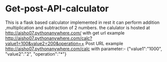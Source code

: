 # Get-post-API-calculator
This is a flask based calculator implemented in rest it can perform addition ,multiplication and subtraction of 2 numbers. the calulator is hosted at http://aisho07.pythonanywhere.com/
with get url example  http://aisho07.pythonanywhere.com/calc?value1=100&value2=200&operation=+ 
Post URL example http://aisho07.pythonanywhere.com/calc with parameter:- {"value1":"1000", "value2":"2", "operation":"*"}
